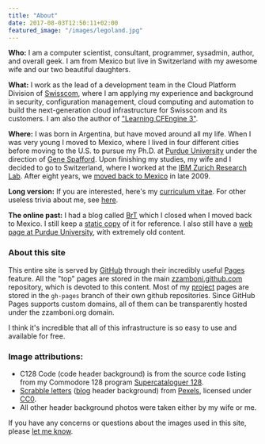 ```yaml
---
title: "About"
date: 2017-08-03T12:50:11+02:00
featured_image: "/images/legoland.jpg"
---
```


**Who:** I am a computer scientist, consultant, programmer, sysadmin,
author, and overall geek. I am from Mexico but live in Switzerland
with my awesome wife and our two beautiful daughters.

**What:** I work as the lead of a development team in the Cloud
Platform Division of [Swisscom](http://swisscom.com/), where I am
applying my experience and background in security, configuration
management, cloud computing and automation to build the
next-generation cloud infrastructure for Swisscom and its customers.
I am also the author of ["Learning CFEngine 3"](http://cf-learn.info).

**Where:** I was born in Argentina, but have moved around all my life.
When I was very young I moved to Mexico, where I lived in four different
cities before moving to the U.S. to pursue my Ph.D. at [Purdue
University](http://www.cerias.purdue.edu/) under the direction of [Gene
Spafford](http://spaf.cerias.purdue.edu/). Upon finishing my studies, my
wife and I decided to go to Switzerland, where I worked at the [IBM
Zurich Research Lab](http://www.zurich.ibm.com/). After eight years, we
[moved back to Mexico](/brt/2009/09/08/going-home/index.html) in late
2009.

**Long version:** If you are interested, here's my [curriculum
vitae](/vita.html). For other useless trivia about me, see
[here](http://www.zzamboni.org/brt/2007/03/07/blog-tagged/index.html).

**The online past:** I had a blog called [BrT](/brt/index.html) which I
closed when I moved back to Mexico. I still keep a [static
copy](/brt/index.html) of it for reference. I also still have a [web
page at Purdue University](http://homes.cerias.purdue.edu/~zamboni/),
with extremely old content.

### About this site

This entire site is served by [GitHub](http://github.com/) through their
incredibly useful [Pages](http://pages.github.com/) feature. All the
"top" pages are stored in the main
[zzamboni.github.com](https://github.com/zzamboni/zzamboni.github.com)
repository, which is devoted to this content. Most of my
[project](/code) pages are stored in the
`gh-pages` branch of their own github repositories. Since GitHub Pages
supports custom domains, all of them can be transparently hosted under
the zzamboni.org domain.

I think it's incredible that all of this infrastructure is so easy to
use and available for free.

### Image attributions:

- C128 Code (code header background) is from the source code listing
  from my Commodore 128 program [Supercataloguer
  128](http://zzamboni.org/brt/2008/01/24/supercataloger-128).
- [Scrabble letters](https://www.pexels.com/photo/alphabet-board-game-bundle-close-up-278888/)
  ([blog](../blog) header background) from
  [Pexels](https://www.pexels.com/), licensed under
  [CC0](https://www.pexels.com/photo-license/).
- All other header background photos were taken either by my wife or
  me.

If you have any concerns or questions about the images used in this
site, please [let me know](../contact).

